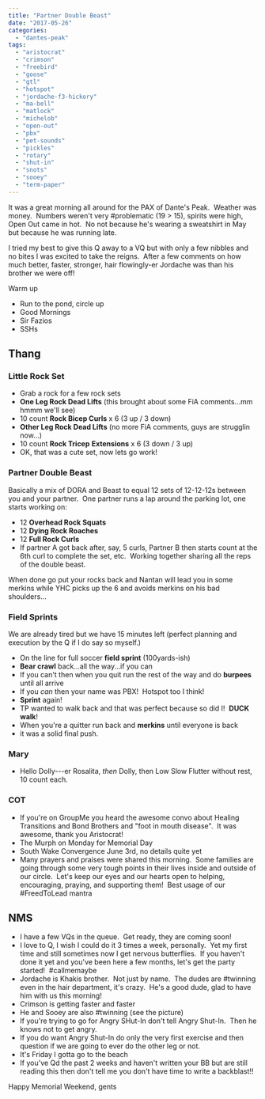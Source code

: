 ```yaml
---
title: "Partner Double Beast"
date: "2017-05-26"
categories: 
  - "dantes-peak"
tags: 
  - "aristocrat"
  - "crimson"
  - "freebird"
  - "goose"
  - "gtl"
  - "hotspot"
  - "jordache-f3-hickory"
  - "ma-bell"
  - "matlock"
  - "michelob"
  - "open-out"
  - "pbx"
  - "pet-sounds"
  - "pickles"
  - "rotary"
  - "shut-in"
  - "snots"
  - "sooey"
  - "term-paper"
---
```


It was a great morning all around for the PAX of Dante's Peak.  Weather was money.  Numbers weren't very #problematic (19 > 15), spirits were high, Open Out came in hot.  No not because he's wearing a sweatshirt in May but because he was running late.

I tried my best to give this Q away to a VQ but with only a few nibbles and no bites I was excited to take the reigns.  After a few comments on how much better, faster, stronger, hair flowingly-er Jordache was than his brother we were off!

Warm up

- Run to the pond, circle up
- Good Mornings
- Sir Fazios
- SSHs

## Thang

### Little Rock Set

- Grab a rock for a few rock sets
- **One Leg Rock Dead Lifts** (this brought about some FiA comments...mm hmmm we'll see)
- 10 count **Rock Bicep Curls** x 6 (3 up / 3 down)
- **Other Leg Rock Dead Lifts** (no more FiA comments, guys are strugglin now...)
- 10 count **Rock Tricep** **Extensions** x 6 (3 down / 3 up)
- OK, that was a cute set, now lets go work!

### Partner Double Beast

Basically a mix of DORA and Beast to equal 12 sets of 12-12-12s between you and your partner.  One partner runs a lap around the parking lot, one starts working on:

- 12 **Overhead Rock Squats**
- 12 **Dying Rock Roaches**
- 12 **Full Rock Curls**
- If partner A got back after, say, 5 curls, Partner B then starts count at the 6th curl to complete the set, etc.  Working together sharing all the reps of the double beast.

When done go put your rocks back and Nantan will lead you in some merkins while YHC picks up the 6 and avoids merkins on his bad shoulders...

### Field Sprints

We are already tired but we have 15 minutes left (perfect planning and execution by the Q if I do say so myself.)

- On the line for full soccer **field sprint** (100yards-ish)
- **Bear crawl** back...all the way...if you can
- If you can't then when you quit run the rest of the way and do **burpees** until all arrive
- If you _can_ then your name was PBX!  Hotspot too I think!
- **Sprint** again!
- TP wanted to walk back and that was perfect because so did I!  **DUCK walk**!
- When you're a quitter run back and **merkins** until everyone is back
- it was a solid final push.

### Mary

- Hello Dolly---er Rosalita, _then_ Dolly, then Low Slow Flutter without rest, 10 count each.

### COT

- If you're on GroupMe you heard the awesome convo about Healing Transitions and Bond Brothers and "foot in mouth disease".  It was awesome, thank you Aristocrat!
- The Murph on Monday for Memorial Day
- South Wake Convergence June 3rd, no details quite yet
- Many prayers and praises were shared this morning.  Some families are going through some very tough points in their lives inside and outside of our circle.  Let's keep our eyes and our hearts open to helping, encouraging, praying, and supporting them!  Best usage of our #FreedToLead mantra

## NMS

- I have a few VQs in the queue.  Get ready, they are coming soon!
- I love to Q, I wish I could do it 3 times a week, personally.  Yet my first time and still sometimes now I get nervous butterflies.  If you haven't done it yet and you've been here a few months, let's get the party started!  #callmemaybe
- Jordache is Khakis brother.  Not just by name.  The dudes are #twinning even in the hair department, it's crazy.  He's a good dude, glad to have him with us this morning!
- Crimson is getting faster and faster
- He and Sooey are also #twinning (see the picture)
- If you're trying to go for Angry SHut-In don't tell Angry Shut-In.  Then he knows not to get angry.
- If you do want Angry Shut-In do only the very first exercise and then question if we are going to ever do the other leg or not.
- It's Friday I gotta go to the beach
- If you've Qd the past 2 weeks and haven't written your BB but are still reading this then don't tell me you don't have time to write a backblast!!

Happy Memorial Weekend, gents

